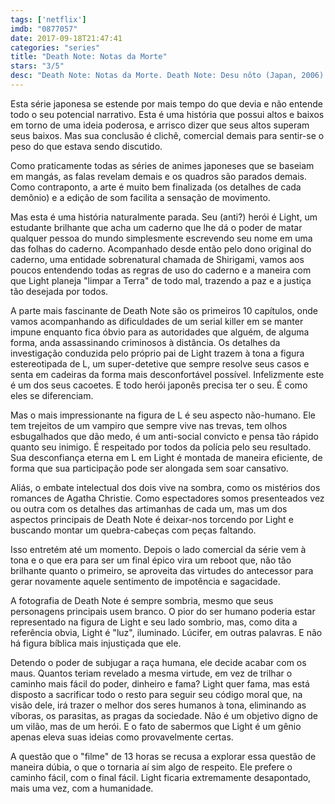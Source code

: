 ```yaml
---
tags: ['netflix']
imdb: "0877057"
date: 2017-09-18T21:47:41
categories: "series"
title: "Death Note: Notas da Morte"
stars: "3/5"
desc: "Death Note: Notas da Morte. Death Note: Desu nôto (Japan, 2006). Dirigido por Tetsurô Araki, Tomohiko Itô, Hiroyuki Tsuchiya, Mitsuhiro Yoneda, Eiko Nishi, Makoto Bessho, Shinji Nagamura, Oyunamu, Naoyasu Habu. Escrito por Takeshi Obata, Tsugumi Ôba, Toshiki Inoue, Shôji Yonemura, Yasuko Kobayashi. Com Mamoru Miyano (Light Yagami), Brad Swaile (Light Yagami), Vincent Tong (Touta Matsuda / ...), Ryô Naitô (Touta Matsuda / ...), Trevor Devall (Shuichi Aizawa / ...), Brian Drummond (Ryuk / ...), Naoya Uchida (Soichiro Yagami), Chris Britton (Soichiro Yagami), Keiji Fujiwara (Shuichi Aizawa / ...)."
---
```

Esta série japonesa se estende por mais tempo do que devia e não entende todo o seu potencial narrativo. Esta é uma história que possui altos e baixos em torno de uma ideia poderosa, e arrisco dizer que seus altos superam seus baixos. Mas sua conclusão é clichê, comercial demais para sentir-se o peso do que estava sendo discutido.

Como praticamente todas as séries de animes japoneses que se baseiam em mangás, as falas revelam demais e os quadros são parados demais. Como contraponto, a arte é muito bem finalizada (os detalhes de cada demônio) e a edição de som facilita a sensação de movimento.

Mas esta é uma história naturalmente parada. Seu (anti?) herói é Light, um estudante brilhante que acha um caderno que lhe dá o poder de matar qualquer pessoa do mundo simplesmente escrevendo seu nome em uma das folhas do caderno. Acompanhado desde então pelo dono original do caderno, uma entidade sobrenatural chamada de Shirigami, vamos aos poucos entendendo todas as regras de uso do caderno e a maneira com que Light planeja "limpar a Terra" de todo mal, trazendo a paz e a justiça tão desejada por todos.

A parte mais fascinante de Death Note são os primeiros 10 capítulos, onde vamos acompanhando as dificuldades de um serial killer em se manter impune enquanto fica óbvio para as autoridades que alguém, de alguma forma, anda assassinando criminosos à distância. Os detalhes da investigação conduzida pelo próprio pai de Light trazem à tona a figura estereotipada de L, um super-detetive que sempre resolve seus casos e senta em cadeiras da forma mais desconfortável possível. Infelizmente este é um dos seus cacoetes. E todo herói japonês precisa ter o seu. É como eles se diferenciam.

Mas o mais impressionante na figura de L é seu aspecto não-humano. Ele tem trejeitos de um vampiro que sempre vive nas trevas, tem olhos esbugalhados que dão medo, é um anti-social convicto e pensa tão rápido quanto seu inimigo. É respeitado por todos da polícia pelo seu resultado. Sua desconfiança eterna em L em Light é montada de maneira eficiente, de forma que sua participação pode ser alongada sem soar cansativo.

Aliás, o embate intelectual dos dois vive na sombra, como os mistérios dos romances de Agatha Christie. Como espectadores somos presenteados vez ou outra com os detalhes das artimanhas de cada um, mas um dos aspectos principais de Death Note é deixar-nos torcendo por Light e buscando montar um quebra-cabeças com peças faltando.

Isso entretém até um momento. Depois o lado comercial da série vem à tona e o que era para ser um final épico vira um reboot que, não tão brilhante quanto o primeiro, se aproveita das virtudes do antecessor para gerar novamente aquele sentimento de impotência e sagacidade.

A fotografia de Death Note é sempre sombria, mesmo que seus personagens principais usem branco. O pior do ser humano poderia estar representado na figura de Light e seu lado sombrio, mas, como dita a referência obvia, Light é "luz", iluminado. Lúcifer, em outras palavras. E não há figura bíblica mais injustiçada que ele.

Detendo o poder de subjugar a raça humana, ele decide acabar com os maus. Quantos teriam revelado a mesma virtude, em vez de trilhar o caminho mais fácil do poder, dinheiro e fama? Light quer fama, mas está disposto a sacrificar todo o resto para seguir seu código moral que, na visão dele, irá trazer o melhor dos seres humanos à tona, eliminando as víboras, os parasitas, as pragas da sociedade. Não é um objetivo digno de um vilão, mas de um herói. E o fato de sabermos que Light é um gênio apenas eleva suas ideias como provavelmente certas.

A questão que o "filme" de 13 horas se recusa a explorar essa questão de maneira dúbia, o que o tornaria aí sim algo de respeito. Ele prefere o caminho fácil, com o final fácil. Light ficaria extremamente desapontado, mais uma vez, com a humanidade.
